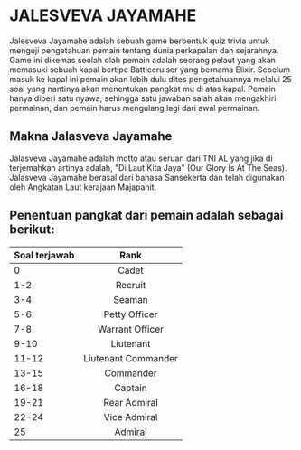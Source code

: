 # **JALESVEVA JAYAMAHE**

Jalesveva Jayamahe adalah sebuah game berbentuk quiz trivia untuk menguji pengetahuan pemain tentang dunia perkapalan dan sejarahnya. Game ini dikemas seolah olah pemain adalah seorang pelaut yang akan memasuki sebuah kapal bertipe Battlecruiser yang bernama Elixir. Sebelum masuk ke kapal ini pemain akan lebih dulu dites pengetahuannya melalui 25 soal yang nantinya akan menentukan pangkat mu di atas kapal. Pemain hanya diberi satu nyawa, sehingga satu jawaban salah akan mengakhiri permainan, dan pemain harus mengulang lagi dari awal permainan.

## **Makna Jalasveva Jayamahe**

Jalasveva Jayamahe adalah motto atau seruan dari TNI AL yang jika di terjemahkan artinya adalah, "Di Laut Kita Jaya" (Our Glory Is At The Seas). Jalasveva Jayamahe berasal dari bahasa Sansekerta dan telah digunakan oleh Angkatan Laut kerajaan Majapahit.

## **Penentuan pangkat dari pemain adalah sebagai berikut:**

| Soal terjawab | Rank | 
|-----------|:-----------:| 
| 0 | Cadet |  
| 1-2 | Recruit |
| 3-4 | Seaman |
| 5-6 | Petty Officer |
| 7-8 | Warrant Officer |
| 9-10 | Liutenant |
| 11-12 | Liutenant Commander |
| 13-15 | Commander |
| 16-18 | Captain |
| 19-21 | Rear Admiral |
| 22-24 | Vice Admiral |
| 25 | Admiral |

